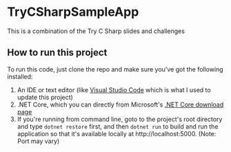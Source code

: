 # TryCSharpSampleApp

This is a combination of the Try C Sharp slides and challenges

## How to run this project

To run this code, just clone the repo and make sure you've got the following installed:

1. An IDE or text editor (like [Visual Studio Code](https://code.visualstudio.com/) which is what I used to update this project)
2. .NET Core, which you can directly from Microsoft's [.NET Core download page](https://www.microsoft.com/net/core)
3. If you're running from command line, goto to the project's root directory and type `dotnet restore` first, and then `dotnet run` to build and run the application so that it's available locally at http://localhost:5000. (Note: Port may vary)
